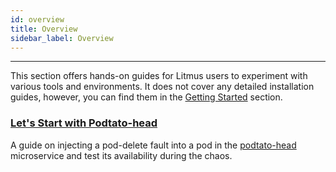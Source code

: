 ```yaml
---
id: overview
title: Overview
sidebar_label: Overview
---
```


---

This section offers hands-on guides for Litmus users to experiment with various tools and environments. It does not cover any detailed installation guides, however, you can find them in the [Getting Started](../getting-started/installation.md) section.

### [Let's Start with Podtato-head](podtato-head.md)
A guide on injecting a pod-delete fault into a pod in the [podtato-head](https://github.com/cncf/podtato-head) microservice and test its availability during the chaos.

